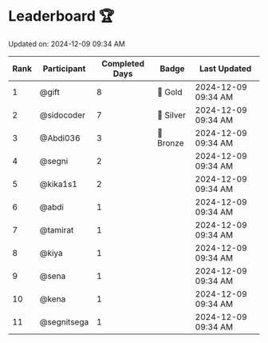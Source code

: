 # Leaderboard 🏆

Updated on: 2024-12-09 09:34 AM

| Rank | Participant       | Completed Days | Badge      | Last Updated         |
|------|-------------------|----------------|------------|----------------------|
| 1    | @gift             | 8              | 🏅 Gold     | 2024-12-09 09:34 AM |
| 2    | @sidocoder        | 7              | 🥈 Silver   | 2024-12-09 09:34 AM |
| 3    | @Abdi036          | 3              | 🥉 Bronze   | 2024-12-09 09:34 AM |
| 4    | @segni            | 2              |            | 2024-12-09 09:34 AM |
| 5    | @kika1s1          | 2              |            | 2024-12-09 09:34 AM |
| 6    | @abdi             | 1              |            | 2024-12-09 09:34 AM |
| 7    | @tamirat          | 1              |            | 2024-12-09 09:34 AM |
| 8    | @kiya             | 1              |            | 2024-12-09 09:34 AM |
| 9    | @sena             | 1              |            | 2024-12-09 09:34 AM |
| 10   | @kena             | 1              |            | 2024-12-09 09:34 AM |
| 11   | @segnitsega       | 1              |            | 2024-12-09 09:34 AM |
